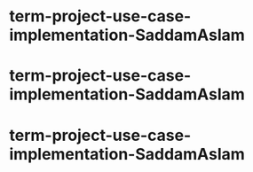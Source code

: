 # term-project-use-case-implementation-SaddamAslam
# term-project-use-case-implementation-SaddamAslam
# term-project-use-case-implementation-SaddamAslam
